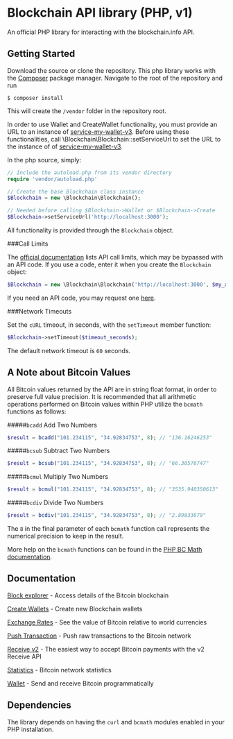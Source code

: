 Blockchain API library (PHP, v1)
================================

An official PHP library for interacting with the blockchain.info API.


Getting Started
---------------

Download the source or clone the repository. This php library works with the [Composer](https://getcomposer.org/) package manager. Navigate to the root of the repository and run 

```
$ composer install
```

This will create the `/vendor` folder in the repository root. 

In order to use Wallet and CreateWallet functionality, you must provide an URL to an instance of [service-my-wallet-v3](https://github.com/blockchain/service-my-wallet-v3).
Before using these functionalities, call \Blockchain\Blockchain::setServiceUrl to set the URL to the instance of of [service-my-wallet-v3](https://github.com/blockchain/service-my-wallet-v3).

In the php source, simply:
```php
// Include the autoload.php from its vendor directory
require 'vendor/autoload.php'

// Create the base Blockchain class instance
$Blockchain = new \Blockchain\Blockchain();

// Needed before calling $Blockchain->Wallet or $Blockchain->Create
$Blockchain->setServiceUrl('http://localhost:3000');
```

All functionality is provided through the `Blockchain` object. 

###Call Limits

The [official documentation](https://blockchain.info/api) lists API call limits, which may be bypassed with an API code. If you use a code, enter it when you create the `Blockchain` object:

```php
$Blockchain = new \Blockchain\Blockchain('http://localhost:3000', $my_api_code);
```

If you need an API code, you may request one [here](https://blockchain.info/api/api_create_code).

###Network Timeouts

Set the `cURL` timeout, in seconds, with the `setTimeout` member function:

```php
$Blockchain->setTimeout($timeout_seconds);
```

The default network timeout is `60` seconds.


A Note about Bitcoin Values
---------------------------

All Bitcoin values returned by the API are in string float format, in order to preserve full value precision. It is recommended that all arithmetic operations performed on Bitcoin values within PHP utilize the `bcmath` functions as follows:

#####`bcadd` Add Two Numbers

 ```php
 $result = bcadd("101.234115", "34.92834753", 8); // "136.16246253"
 ```

#####`bcsub` Subtract Two Numbers

```php
$result = bcsub("101.234115", "34.92834753", 8); // "66.30576747"
```

#####`bcmul` Multiply Two Numbers

```php
$result = bcmul("101.234115", "34.92834753", 8); // "3535.940350613"
```

#####`bcdiv` Divide Two Numbers

```php
$result = bcdiv("101.234115", "34.92834753", 8); // "2.89833679"
```

The `8` in the final parameter of each `bcmath` function call represents the numerical precision to keep in the result.

More help on the `bcmath` functions can be found in the [PHP BC Math documentation](http://php.net/manual/en/ref.bc.php).


Documentation
-------------

[Block explorer](docs/blockexplorer.md) - Access details of the Bitcoin blockchain

[Create Wallets](docs/create.md) - Create new Blockchain wallets

[Exchange Rates](docs/rates.md) - See the value of Bitcoin relative to world currencies

[Push Transaction](docs/pushtx.md) - Push raw transactions to the Bitcoin network

[Receive v2](docs/v2/receive.md) - The easiest way to accept Bitcoin payments with the v2 Receive API

[Statistics](docs/stats.md) - Bitcoin network statistics

[Wallet](docs/wallet.md) - Send and receive Bitcoin programmatically



Dependencies
------------

The library depends on having the `curl` and `bcmath` modules enabled in your PHP installation.
